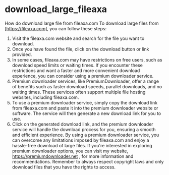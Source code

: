 # download_large_fileaxa
How do download large file from fileaxa.com
To download large files from [https://fileaxa.com], you can follow these steps:
1. Visit the fileaxa.com website and search for the file you want to download.
2. Once you have found the file, click on the download button or link provided.
3. In some cases, fileaxa.com may have restrictions on free users, such as download speed limits or waiting times. If you encounter these restrictions and want a faster and more convenient download experience, you can consider using a premium downloader service.
4. Premium downloader services, like PremiumDownloader, offer a range of benefits such as faster download speeds, parallel downloads, and no waiting times. These services often support multiple file hosting websites, including fileaxa.com.
5. To use a premium downloader service, simply copy the download link from fileaxa.com and paste it into the premium downloader website or software. The service will then generate a new download link for you to use.
6. Click on the generated download link, and the premium downloader service will handle the download process for you, ensuring a smooth and efficient experience.
By using a premium downloader service, you can overcome any limitations imposed by fileaxa.com and enjoy a hassle-free download of large files. If you're interested in exploring premium downloader options, you can visit my website, https://premiumdownloader.net , for more information and recommendations.
Remember to always respect copyright laws and only download files that you have the rights to access.

